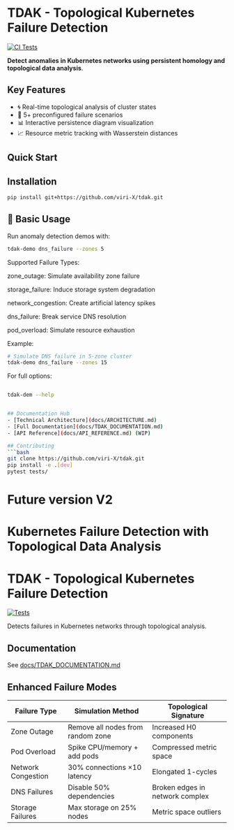 # TDAK - Topological Kubernetes Failure Detection
[![CI Tests](https://github.com/viri-X/tdak/actions/workflows/tests.yml/badge.svg)](https://github.com/viri-X/tdak/actions)

**Detect anomalies in Kubernetes networks using persistent homology and topological data analysis**.

## Key Features
- 🌀 Real-time topological analysis of cluster states
- 🔧 5+ preconfigured failure scenarios
- 📊 Interactive persistence diagram visualization
- 📈 Resource metric tracking with Wasserstein distances

## Quick Start

## Installation

```bash
pip install git+https://github.com/viri-X/tdak.git
```

## 🚀 Basic Usage

Run anomaly detection demos with:

```bash
tdak-demo dns_failure --zones 5
```
Supported Failure Types:

zone_outage: Simulate availability zone failure

storage_failure: Induce storage system degradation

network_congestion: Create artificial latency spikes

dns_failure: Break service DNS resolution

pod_overload: Simulate resource exhaustion


Example:

```bash
# Simulate DNS failure in 5-zone cluster
tdak-demo dns_failure --zones 15
```

For full options:

```bash

tdak-dem --help


## Documentation Hub
- [Technical Architecture](docs/ARCHITECTURE.md)  
- [Full Documentation](docs/TDAK_DOCUMENTATION.md)  
- [API Reference](docs/API_REFERENCE.md) (WIP)

## Contributing
```bash
git clone https://github.com/viri-X/tdak.git
pip install -e .[dev]
pytest tests/
```


# Future version V2


# Kubernetes Failure Detection with Topological Data Analysis

# TDAK - Topological Kubernetes Failure Detection

[![Tests](https://github.com/viri-X/tdak/actions/workflows/tests.yml/badge.svg)](https://github.com/viri-X/tdak/actions)

Detects failures in Kubernetes networks through topological analysis.



## Documentation
See [docs/TDAK_DOCUMENTATION.md](docs/TDAK_DOCUMENTATION.md)


## Enhanced Failure Modes

| Failure Type          | Simulation Method                             | Topological Signature                     |
|-----------------------|-----------------------------------------------|-------------------------------------------|
| Zone Outage           | Remove all nodes from random zone             | Increased H0 components                   |
| Pod Overload          | Spike CPU/memory + add pods                   | Compressed metric space                   |
| Network Congestion    | 30% connections ×10 latency                   | Elongated 1-cycles                        |
| DNS Failures          | Disable 50% dependencies                      | Broken edges in network complex           |
| Storage Failures      | Max storage on 25% nodes                      | Metric space outliers                     |

